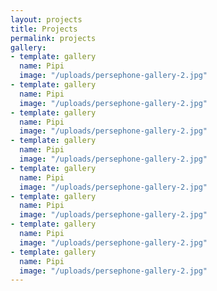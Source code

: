 ```yaml
---
layout: projects
title: Projects
permalink: projects
gallery:
- template: gallery
  name: Pipi
  image: "/uploads/persephone-gallery-2.jpg"
- template: gallery
  name: Pipi
  image: "/uploads/persephone-gallery-2.jpg"
- template: gallery
  name: Pipi
  image: "/uploads/persephone-gallery-2.jpg"
- template: gallery
  name: Pipi
  image: "/uploads/persephone-gallery-2.jpg"
- template: gallery
  name: Pipi
  image: "/uploads/persephone-gallery-2.jpg"
- template: gallery
  name: Pipi
  image: "/uploads/persephone-gallery-2.jpg"
- template: gallery
  name: Pipi
  image: "/uploads/persephone-gallery-2.jpg"
- template: gallery
  name: Pipi
  image: "/uploads/persephone-gallery-2.jpg"
---
```


